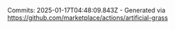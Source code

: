 Commits: 2025-01-17T04:48:09.843Z - Generated via https://github.com/marketplace/actions/artificial-grass
<br>
